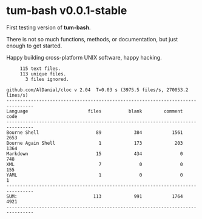 # tum-bash v0.0.1-stable

First testing version of **tum-bash**.

There is not so much functions, methods, or documentation,
but just enough to get started. 

Happy building cross-platform UNIX software, happy hacking.

```text
     115 text files.
     113 unique files.                              
       3 files ignored.

github.com/AlDanial/cloc v 2.04  T=0.03 s (3975.5 files/s, 270053.2 lines/s)
--------------------------------------------------------------------------------
Language                      files          blank        comment           code
--------------------------------------------------------------------------------
Bourne Shell                     89            384           1561           2653
Bourne Again Shell                1            173            203           1364
Markdown                         15            434              0            748
XML                               7              0              0            155
YAML                              1              0              0              1
--------------------------------------------------------------------------------
SUM:                            113            991           1764           4921
--------------------------------------------------------------------------------
```
